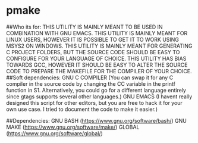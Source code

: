 # pmake

##Who its for:
		THIS UTILITY IS MAINLY MEANT TO BE USED IN COMBINATION WITH GNU EMACS.
		THIS UTILITY IS MAINLY MEANT FOR LINUX USERS, HOWEVER IT IS POSSIBLE TO GET IT TO WORK USING MSYS2 ON WINDOWS.
		THIS UTILITY IS MAINLY MEANT FOR GENERATING C PROJECT FOLDERS, BUT THE SOURCE CODE SHOULD BE EASY TO CONFIGURE FOR YOUR LANGUAGE OF CHOICE.
		THIS UTILITY HAS BIAS TOWARDS GCC, HOWEVER IT SHOULD BE EASY TO ALTER THE SOURCE CODE TO PREPARE THE MAKEFILE FOR THE COMPILER OF YOUR CHOICE.
##Soft dependencies:
		GNU C COMPILER (You can swap it for any C compiler in the source code by changing the CC variable in the printf function in S1. Alternatively, you could go for a different language entirely since gtags supports several other languages.)
		GNU EMACS (I havent really designed this script for other editors, but you are free to hack it for your own use case. I tried to document the code to make it easier.)

##Dependencies:
		GNU BASH (https://www.gnu.org/software/bash/)
		GNU MAKE (https://www.gnu.org/software/make/)
		GLOBAL (https://www.gnu.org/software/global/)
